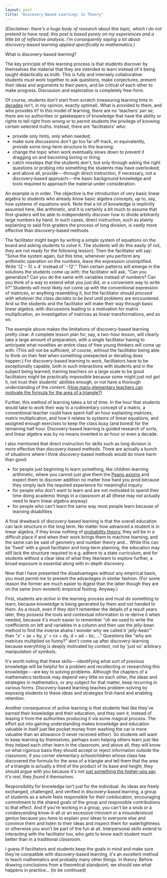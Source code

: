 ```yaml
---
layout: post
title: "Discovery-Based Learning: in Theory"
---
```


*(Disclaimer: there's a huge body of research about this topic, which I do not
pretend to have read; this post is based purely on my experiences and a little
bit of reflective analysis. I'm consequently saying a lot about discovery-based
learning applied specifically to mathematics.)*

What is discovery-based learning?

The key principle of this learning process is that students discover by
themselves the material that they are intended to learn instead of it being
taught didactically as truth. This is fully and intensely collaborative:
students *must* work together to ask questions, make conjectures, present their
ideas and arguments to their peers, and be critical of each other to make
progress. Discussion and exploration is completely free-form.

Of course, students don't start from scratch (measuring learning time in
[decades][1] isn't, in my opinion, exactly optimal). What is provided to them,
and who provides it? In this model of learning, there are no 'teachers' *per
se*; there are no authorities or gatekeepers of knowledge that have the ability
or rights to tell right from wrong or to permit students the privilege of
knowing certain selected truths. Instead, there are 'facilitators' who:
 - provide only hints, only when needed;
 - make sure discussions don't go too far off-track, or equivalently, provide
   some long-term structure to the learning;
 - change the topic when work eventually slows down to prevent it dragging on
   and becoming boring or tiring;
 - catch missteps that the students don't, but only through asking the right
   questions or probing into something the students may have overlooked;
 - and above all, provide---through direct instruction, if necessary, not a
   discovery-based approach---the basic background knowledge and tools required
   to approach the material under consideration.

An example is in order. The objective is the introduction of very basic linear
algebra to students who already know basic algebra concepts, up to, say, how
systems of equations work. Note that a lot of knowledge is implicitly assumed
here, like arithmetic, and it is certainly a bit much to assume that
first-graders will be able to independently discover how to divide arbitrarily
large numbers by hand. In such cases, direct instruction, such as plainly
explaining to said first-graders the process of long division, is vastly more
effective than discovery-based methods.

The facilitator might begin by writing a simple system of equations on the
board and asking students to solve it. The students will do this easily (if not,
they are not ready for the following lesson). Then the facilitator will say:
"Solve the system again, but this time, whenever you perform any arithmetic
operation on the numbers, leave the expression unsimplified. Write '(2 − 5) × 4'
instead of '−12'." Then certain patterns will emerge in the solutions the
students come up with; the facilitator will ask, "Can you generalize? Can you do
the same with variables instead of numbers? Can you think of a way to extend
what you just did, or a convenient way to write it?" Students will most likely
*not* come up with the conventional expression of matrices, or anything
resembling it, but the facilitator should *proceed with whatever the class
decides to be best* until problems are encountered. And so the students and the
facilitator will make their way through basic linear algebra, with discussions
leading to a motivation for matrix multiplication, an investigation of matrices
as linear transformations, and so on.

The example above makes the limitations of discovery-based learning pretty
clear. A complete lesson plan for, say, a two-hour lesson, will clearly take a
large amount of preparation, with a single facilitator having to anticipate what
novelties an entire class of free young thinkers will come up with. (This will
not be sufficient, of course, without the facilitator being able to think on
their feet when something unexpected or derailing does happen.) For
discovery-based learning to work, facilitators have to be exceptionally
capable, both in such interactions with students and in the subject being
learned; training teachers on a large scale to be good facilitators might be
practically impossible because some might just not *get* it, not trust their
students' abilities enough, or not have a thorough understanding of the content.
[(How many elementary teachers can motivate the formula for the area of a triangle?)][3]

Further, this method of learning takes a *lot* of time. In the hour that
students would take to work their way to a rudimentary concept of a matrix, a
conventional teacher could have spent half an hour explaining matrices, matrix
multiplication, and how it relates to systems of linear equations, and assigned
enough exercises to keep the class busy (and bored) for the remaining half hour.
Discovery-based learning is guided research of sorts, and linear algebra was by
no means invented in an hour or even a decade.

I also mentioned that direct instruction for skills such as long division is
more effective than discovery-based methods. There are actually a bunch of
situations where I think discovery-based methods would do more harm than good:
 - for people just beginning to learn something, like children learning
   arithmetic, where you cannot just give them the [Peano axioms][4] and expect
   them to discover addition no matter how hard you prod because they simply
   lack the required experience for meaningful inquiry
 - for people who don't want to learn and are not motivated to spend their time
   doing academic things in a classroom at all (these may not actually need to
   learn linear algebra anyway)
 - for people who can't learn the same way most people learn because of learning
   disabilities

A final drawback of discovery-based learning is that the overall education can
lack structure in the long term. No matter how advanced a student is in linear
algebra, if they know nothing of [probability theory][5], they will be in a
difficult place if and when their work brings them to machine learning, and the
same can be said of geometry and number theory and... While this can be 'fixed'
with a good facilitator and long-term planning, the education may still lack the
structure required to e.g. adhere to a state curriculum, and for students
without a clear idea of what they like/want to explore further, a broad exposure
is essential along with in-depth discovery.

Now that I have presented the disadvantages without any empirical basis, you
must permit me to present the advantages in similar fashion. (For some reason
the former are much easier to digest than the latter though they are on the
same (non-existent) empirical footing. Anyway.)

First, students are *active* in the learning process and must *do* something to
learn, because knowledge is being generated by them and not handed to them. As a
result, even if they don't remember the details of a result years later, they
possess the tools and contextual information to re-derive it when needed,
because it's much easier to remember "oh we used to write the coefficients on
left and variables in a column and then use the jelly-bean method to find the
inverse ahaha I wonder why we called it 'jelly-bean'" than "x' = ax + by,
y' = cx + dy, d = ad − bc, ..." Questions like "why are matrices multiplied so
funny?" don't come up after discovery-learning because everything is deeply
motivated by context, not by 'just so' arbitrary manipulation of symbols.

It's worth noting that these skills---identifying what sort of previous
knowledge will be helpful for a problem and recollecting or researching this
knowledge---are key to solving problems. Although the chapters of a mathematics
textbook may depend very little on each other, the ideas and strategies in
mathematics, or any subject for that matter, keep recurring in various forms.
Discovery-based learning teaches problem-solving by exposing students to these
ideas and strategies first-hand and enabling retention.

Another consequence of active learning is that students feel like they've earned
their knowledge and their education, and they own it, instead of leasing it from
the authorities producing it via some magical process. The effort put into
gaining understanding makes knowledge and education valuable in itself just like
pocket money from washing the car is more valuable than an allowance (I never
received either). So students will want to keep learning by themselves, perhaps
even helping others learn just like they helped each other learn in the
classroom, and above all, they will know on what rigorous basis they should
accept or reject information outside the classroom; if you corner elementary
schoolchildren whose class has discovered the formula for the area of a triangle
and tell them that the area of a triangle is actually a third of the product of
its base and height, they should argue with you because it's not
[just something the higher-ups say][2], it's *real*, they *found it themselves*.

Responsibility for knowledge isn't just for the individual. As ideas are freely
exchanged, challenged, and verified in discovery-based learning, a group of
students as a whole feels responsible for their coëducation, encouraging
commitment to the shared goals of the group and responsible contributions to
that effect. And if you're working in a group, you can't be a snob or a
condescending know-it-all or an excessive introvert or a misunderstood genius
because you *have* to explain your ideas to everyone else and convince them and
listen to their ideas and inspect them for watertightness or otherwise you won't
be part of the fun at all. Interpersonal skills extend to interacting with the
facilitator too, who gets to know each student much better than in a traditional
classroom.

I guess if facilitators and students keep the goals in mind and make sure
they're compatible with discovery-based learning, it's an excellent method to
teach mathematics and probably many other things. In theory. Before drawing
conclusions from a theoretical standpoint, we should see what happens in
practice... (to be continued)

 [1]: https://en.wikipedia.org/wiki/Linear_algebra#From_the_study_of_determinants_and_matrices_to_modern_linear_algebra
 [2]: https://en.wikipedia.org/wiki/2_%2B_2_%3D_5
 [3]: https://www.maa.org/sites/default/files/pdf/devlin/LockhartsLament.pdf
 [4]: https://en.wikipedia.org/wiki/Peano_axioms#Formulation
 [5]: https://en.wikipedia.org/wiki/Probability_theory
